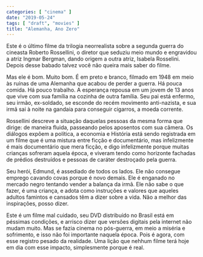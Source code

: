 ```yaml
---
categories: [ "cinema" ]
date: "2019-05-24"
tags: [ "draft", "movies" ]
title: "Alemanha, Ano Zero"
---
```

Este é o último filme da trilogia neorrealista sobre a segunda guerra
do cineasta Roberto Rossellini, o diretor que seduziu meio mundo e
engravidou a atriz Ingmar Bergman, dando origem a outra atriz, Isabela
Rosselini. Depois desse babado talvez você não queira mais saber do
filme.

Mas ele é bom. Muito bom. É em preto e branco, filmado em 1948 em
meio às ruínas de uma Alemanha que acabou de perder a guerra. Há
pouca comida. Há pouco trabalho. A esperança repousa em um jovem de
13 anos que vive com sua família na cozinha de outra família. Seu pai
está enfermo, seu irmão, ex-soldado, se esconde do recém movimento
anti-nazista, e sua irmã sai à noite na gandaia para conseguir cigarros,
a moeda corrente.

Rossellini descreve a situação daquelas pessoas da mesma forma
que dirige: de maneira fluida, passeando pelos aposentos com sua
câmera. Os diálogos expõem a política, a economia e História
está sendo registrada em um filme que é uma mistura entre ficção e
documentário, mas infelizmente é mais documentário que mera ficção,
e digo infelizmente porque muitas crianças sofreram aquela época, e
viveram tendo como horizonte fachadas de prédios destruídos e pessoas
de caráter destroçado pela guerra.

Seu herói, Edmund, é assediado de todos os lados. Ele não consegue
emprego cavando covas porque é novo demais. Ele é enganado no mercado
negro tentando vender a balança da irmã. Ele não sabe o que fazer,
é uma criança, e adota como instruções e valores que aqueles
adultos famintos e cansados têm a dizer sobre a vida. Não a melhor
das inspirações, posso dizer.

Este é um filme mal cuidado, seu DVD distribuído no Brasil está
em péssimas condições, e arrisco dizer que versões digitais pela
internet não mudam muito. Mas se fazia cinema no pós-guerra, em meio
a miséria e sofrimento, e isso não foi importante naquela época. Pois
é agora, com esse registro pesado da realidade. Uma lição que nehhum
filme terá hoje em dia com esse impacto, simplesmente porque é real.
